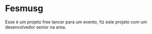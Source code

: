 # Fesmusg
Esse é um projeto free lancer  para um evento, fiz este projeto com um desenvolvedor senior na area.
